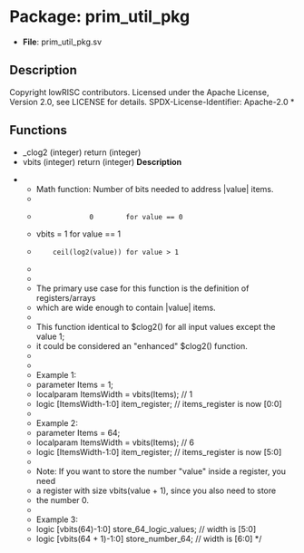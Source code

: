 # Package: prim_util_pkg

- **File**: prim_util_pkg.sv
## Description

 Copyright lowRISC contributors.
 Licensed under the Apache License, Version 2.0, see LICENSE for details.
 SPDX-License-Identifier: Apache-2.0
*


## Functions
- _clog2 <font id="function_arguments">(integer)</font> <font id="function_return">return (integer)</font>
- vbits <font id="function_arguments">(integer)</font> <font id="function_return">return (integer)</font>
**Description**
*
   * Math function: Number of bits needed to address |value| items.
   *
   *                  0        for value == 0
   * vbits =          1        for value == 1
   *         ceil(log2(value)) for value > 1
   *
   *
   * The primary use case for this function is the definition of registers/arrays
   * which are wide enough to contain |value| items.
   *
   * This function identical to $clog2() for all input values except the value 1;
   * it could be considered an "enhanced" $clog2() function.
   *
   *
   * Example 1:
   *   parameter Items = 1;
   *   localparam ItemsWidth = vbits(Items); // 1
   *   logic [ItemsWidth-1:0] item_register; // items_register is now [0:0]
   *
   * Example 2:
   *   parameter Items = 64;
   *   localparam ItemsWidth = vbits(Items); // 6
   *   logic [ItemsWidth-1:0] item_register; // items_register is now [5:0]
   *
   * Note: If you want to store the number "value" inside a register, you need
   * a register with size vbits(value + 1), since you also need to store
   * the number 0.
   *
   * Example 3:
   *   logic [vbits(64)-1:0]     store_64_logic_values; // width is [5:0]
   *   logic [vbits(64 + 1)-1:0] store_number_64;       // width is [6:0]
   */

